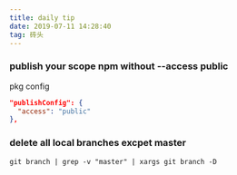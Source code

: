 ```yaml
---
title: daily tip
date: 2019-07-11 14:28:40
tag: 砖头
---
```


### publish your scope npm without --access public

pkg config

```json
"publishConfig": {
  "access": "public"
},
```


### delete all local branches excpet master

`git branch | grep -v "master" | xargs git branch -D`